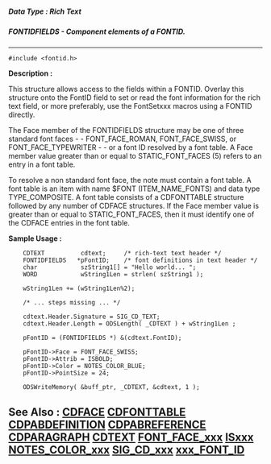 ##### Data Type : Rich Text
##### FONTIDFIELDS - Component elements of a FONTID.
---
```
#include <fontid.h>
```
**Description :**

This structure allows access to the fields within a FONTID. Overlay this 
structure onto the FontID field to set or read the font information for the 
rich text field, or more preferably, use the FontSetxxx macros using a FONTID 
directly.

The Face member of the FONTIDFIELDS structure may be one of three standard font 
faces - - FONT_FACE_ROMAN, FONT_FACE_SWISS, or FONT_FACE_TYPEWRITER - - or a 
font ID resolved by a font table.  A Face member value greater than or equal to 
STATIC_FONT_FACES (5) refers to an entry in a font table.

To resolve a non standard font face, the note must contain a font table.  A 
font table is an item with name $FONT (ITEM_NAME_FONTS) and data type 
TYPE_COMPOSITE. A font table consists of a CDFONTTABLE structure followed by 
any number of CDFACE structures.  If the Face member value is greater than or 
equal to STATIC_FONT_FACES, then it must identify one of the CDFACE entries in 
the font table.

**Sample Usage :**
```
    CDTEXT          cdtext;     /* rich-text text header */
    FONTIDFIELDS   *pFontID;    /* font definitions in text header */
    char            szString1[] = "Hello world... ";
    WORD            wString1Len = strlen( szString1 );

    wString1Len += (wString1Len%2);

    /* ... steps missing ... */

    cdtext.Header.Signature = SIG_CD_TEXT;
    cdtext.Header.Length = ODSLength( _CDTEXT ) + wString1Len ;

    pFontID = (FONTIDFIELDS *) &(cdtext.FontID);
    
    pFontID->Face = FONT_FACE_SWISS;
    pFontID->Attrib = ISBOLD;
    pFontID->Color = NOTES_COLOR_BLUE;
    pFontID->PointSize = 24;

    ODSWriteMemory( &buff_ptr, _CDTEXT, &cdtext, 1 );
```
**See Also :**
[CDFACE](/reference/Data/CDFACE)
[CDFONTTABLE](/reference/Data/CDFONTTABLE)
[CDPABDEFINITION](/reference/Data/CDPABDEFINITION)
[CDPABREFERENCE](/reference/Data/CDPABREFERENCE)
[CDPARAGRAPH](/reference/Data/CDPARAGRAPH)
[CDTEXT](/reference/Data/CDTEXT)
[FONT_FACE_xxx](/reference/Symb/FONT_FACE_xxx)
[ISxxx](/reference/Symb/ISxxx)
[NOTES_COLOR_xxx](/reference/Symb/NOTES_COLOR_xxx)
[SIG_CD_xxx](/reference/Symb/SIG_CD_xxx)
[xxx_FONT_ID](/reference/Symb/xxx_FONT_ID)
---
